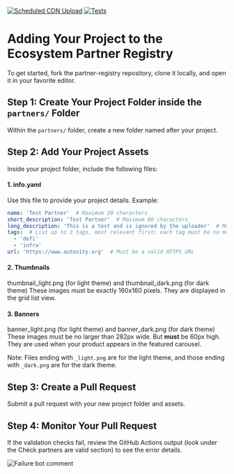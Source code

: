 [![Scheduled CDN Upload](https://github.com/autonity/partner-registry/actions/workflows/scheduled-deployment.yaml/badge.svg)](https://github.com/autonity/partner-registry/actions/workflows/scheduled-deployment.yaml) [![Tests](https://github.com/autonity/partner-registry/actions/workflows/unit-tests.yaml/badge.svg?branch=develop)](https://github.com/autonity/partner-registry/actions/workflows/unit-tests.yaml)
# Adding Your Project to the Ecosystem Partner Registry

To get started, fork the partner-registry repository, clone it locally, and open it in your favorite editor.

## Step 1: Create Your Project Folder inside the `partners/` Folder
Within the `partners/` folder, create a new folder named after your project.

## Step 2: Add Your Project Assets
Inside your project folder, include the following files:

#### 1. info.yaml
Use this file to provide your project details. Example:

```yaml
name: 'Test Partner'  # Maximum 20 characters
short_description: 'Test Partner'  # Maximum 60 characters
long_description: 'This is a test and is ignored by the uploader'  # Maximum 175 characters
tags:  # List up to 3 tags, most relevant first; each tag must be no more than 12 characters
  - 'defi'
  - 'infra'
url: 'https://www.autonity.org'  # Must be a valid HTTPS URL
```
#### 2. Thumbnails
thumbnail_light.png (for light theme) and thumbnail_dark.png (for dark theme)
These images must be exactly 160x160 pixels. They are displayed in the grid list view.
#### 3. Banners
banner_light.png (for light theme) and banner_dark.png (for dark theme)
These images must be no larger than 282px wide. But **must** be 60px high. They are used when your product appears in the featured carousel.

Note: Files ending with `_light.png` are for the light theme, and those ending with `_dark.png` are for the dark theme.

## Step 3: Create a Pull Request
Submit a pull request with your new project folder and assets.

## Step 4: Monitor Your Pull Request
If the validation checks fail, review the GitHub Actions output (look under the Check partners are valid section) to see the error details.

![Failure bot comment](resources/tutorial/gha.png)
